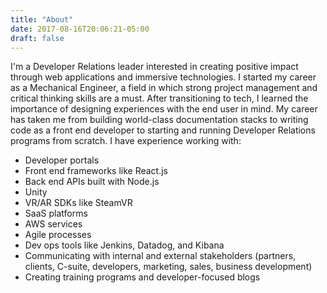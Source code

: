 ```yaml
---
title: "About"
date: 2017-08-16T20:06:21-05:00
draft: false
---
```


I'm a Developer Relations leader interested in creating positive impact through web applications and immersive technologies. I started my career as a Mechanical Engineer, a field in which strong project management and critical thinking skills are a must. After transitioning to tech, I learned the importance of designing experiences with the end user in mind. My career has taken me from building world-class documentation stacks to writing code as a front end developer to starting and running Developer Relations programs from scratch. I have experience working with:

* Developer portals
* Front end frameworks like React.js
* Back end APIs built with Node.js
* Unity
* VR/AR SDKs like SteamVR
* SaaS platforms
* AWS services
* Agile processes
* Dev ops tools like Jenkins, Datadog, and Kibana
* Communicating with internal and external stakeholders (partners, clients, C-suite, developers, marketing, sales, business development)
* Creating training programs and developer-focused blogs